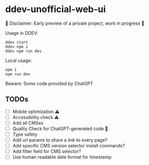 # ddev-unofficial-web-ui

🚧 Disclaimer: Early preview of a private project, work in progress 🚧

Usage in DDEV:

```
ddev start
ddev npm i
ddev npm run dev
```

Local usage:

```
npm i
npm run dev
```

Beware: Some code provided by ChatGPT

## TODOs

- [ ] Mobile optimization ⚠️
- [ ] Accessibility check ⚠️
- [ ] Add all CMSes
- [ ] Quality Check for ChatGPT-generated code 🤖
- [ ] Type safety
- [ ] Add url params to share a link to every page?
- [ ] Add specific CMS version selector install commands?
- [ ] Add filter field for CMS selector?
- [ ] Use human readable date format for timestamp
